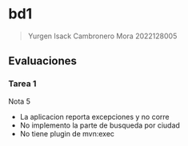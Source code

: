 # bd1
> Yurgen Isack Cambronero Mora
> 2022128005

## Evaluaciones

### Tarea 1

Nota 5

- La aplicacion reporta excepciones y no corre
- No implemento la parte de busqueda por ciudad
- No tiene plugin de mvn:exec
